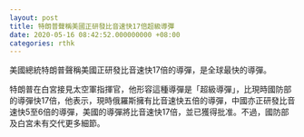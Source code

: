 ```yaml
---
layout: post
title: 特朗普聲稱美國正研發比音速快17倍超級導彈
date: 2020-05-16 08:42:52.000000000 +08:00
categories: rthk
---
```


美國總統特朗普聲稱美國正研發比音速快17倍的導彈，是全球最快的導彈。

特朗普在白宮接見太空軍指揮官，他形容這種導彈是「超級導彈」，比現時國防部的導彈快17倍，他表示，現時俄羅斯擁有比音速快五倍的導彈，中國亦正研發比音速快5至6倍的導彈，美國的導彈將比音速快17倍，並已獲得批准。不過，國防部及白宮未有交代更多細節。
